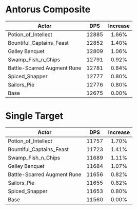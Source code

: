 # Antorus Composite
| Actor | DPS | Increase |
|---|:---:|:---:|
|Potion_of_Intellect|12885|1.66%|
|Bountiful_Captains_Feast|12852|1.40%|
|Galley Banquet|12809|1.06%|
|Swamp_Fish_n_Chips|12791|0.92%|
|Battle-Scarred Augment Rune|12781|0.84%|
|Spiced_Snapper|12777|0.80%|
|Sailors_Pie|12776|0.80%|
|Base|12675|0.00%|

# Single Target
| Actor | DPS | Increase |
|---|:---:|:---:|
|Potion_of_Intellect|11757|1.70%|
|Bountiful_Captains_Feast|11723|1.41%|
|Swamp_Fish_n_Chips|11689|1.11%|
|Galley Banquet|11684|1.07%|
|Battle-Scarred Augment Rune|11656|0.82%|
|Sailors_Pie|11655|0.82%|
|Spiced_Snapper|11653|0.80%|
|Base|11560|0.00%|
